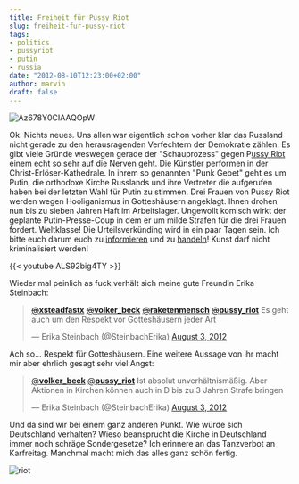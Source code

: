 ```yaml
---
title: Freiheit für Pussy Riot
slug: freiheit-fur-pussy-riot
tags:
- politics
- pussyriot
- putin
- russia
date: "2012-08-10T12:23:00+02:00"
author: marvin
draft: false
---
```

![Az678Y0CIAAQOpW](/images/Az678Y0CIAAQOpW.jpg)

Ok. Nichts neues. Uns allen war eigentlich schon vorher klar das
Russland nicht gerade zu den herausragenden Verfechtern der Demokratie
zählen. Es gibt viele Gründe weswegen gerade der "Schauprozess" gegen
P[ussy Riot](http://de.wikipedia.org/wiki/Pussy_Riot) einem echt so sehr
auf die Nerven geht. Die Künstler performen in der
Christ-Erlöser-Kathedrale. In ihrem so genannten "Punk Gebet" geht es um
Putin, die orthodoxe Kirche Russlands und ihre Vertreter die aufgerufen
haben bei der letzten Wahl für Putin zu stimmen. Drei Frauen von Pussy
Riot werden wegen Hooliganismus in Gotteshäusern angeklagt. Ihnen drohen
nun bis zu sieben Jahren Haft im Arbeitslager. Ungewollt komisch wirkt
der geplante Putin-Presse-Coup in dem er um milde Strafen für die drei
Frauen fordert. Weltklasse! Die Urteilsverkünding wird in ein paar Tagen
sein. Ich bitte euch darum euch zu
[informieren](http://www.amnesty.de/urgent-action/ua-122-2012-3/prozessbeginn)
und zu
[handeln](http://takeaction.amnestyusa.org/siteapps/advocacy/ActionItem.aspx?c=6oJCLQPAJiJUG&b=6645049&aid=517749)!
Kunst darf nicht kriminalisiert werden!

{{< youtube ALS92big4TY >}}

Wieder mal peinlich as fuck verhält sich meine gute Freundin Erika
Steinbach:

> [~~@~~**xsteadfastx**](https://twitter.com/xsteadfastx)
> [~~@~~**volker\_beck**](https://twitter.com/volker_beck)
> [~~@~~**raketenmensch**](https://twitter.com/raketenmensch)
> [~~@~~**pussy\_riot**](https://twitter.com/pussy_riot) Es geht auch um
> den Respekt vor Gotteshäusern jeder Art
>
> — Erika Steinbach (@SteinbachErika) [August 3,
> 2012](https://twitter.com/SteinbachErika/status/231351482258169857)

<p>
<script src="//platform.twitter.com/widgets.js" charset="utf-8"></script>
</p>
Ach so... Respekt für Gotteshäusern. Eine weitere Aussage von ihr macht
mir aber ehrlich gesagt sehr viel Angst:

> [~~@~~**volker\_beck**](https://twitter.com/volker_beck)
> [~~@~~**pussy\_riot**](https://twitter.com/pussy_riot) Ist absolut
> unverhältnismäßig. Aber Aktionen in Kirchen können auch in D bis zu 3
> Jahren Strafe bringen
>
> — Erika Steinbach (@SteinbachErika) [August 3,
> 2012](https://twitter.com/SteinbachErika/status/231344047011270657)

<p>
<script src="//platform.twitter.com/widgets.js" charset="utf-8"></script>
</p>
Und da sind wir bei einem ganz anderen Punkt. Wie würde sich Deutschland
verhalten? Wieso beansprucht die Kirche in Deutschland immer noch
schräge Sondergesetze? Ich erinnere an das Tanzverbot an Karfreitag.
Manchmal macht mich das alles ganz schön fertig.

![riot](/images/riot.jpg)